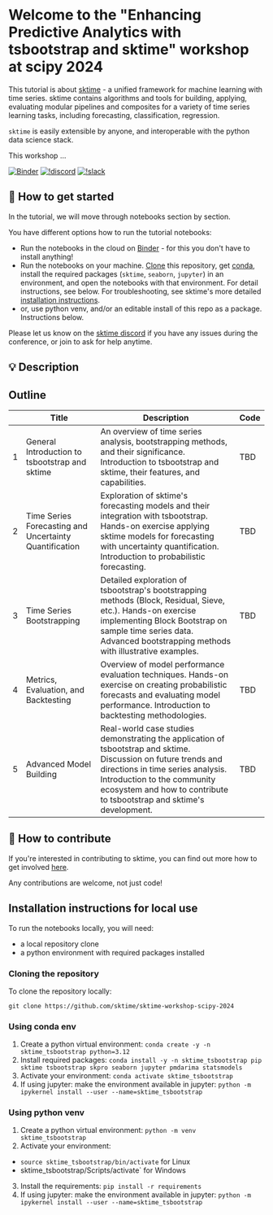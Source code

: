 Welcome to the "Enhancing Predictive Analytics with tsbootstrap and sktime" workshop at scipy 2024
============================================

This tutorial is about [sktime] - a unified framework for machine learning with time series. sktime contains algorithms and tools for building, applying, evaluating modular pipelines and composites for a variety of time series learning tasks, including forecasting, classification, regression.

`sktime` is easily extensible by anyone, and interoperable with the python data science stack.

This workshop ...

[sktime]: https://www.sktime.net

[![Binder](https://mybinder.org/badge_logo.svg)](https://mybinder.org/v2/gh/sktime/sktime-workshop-scipy-2024/main?filepath=notebooks) [![!discord](https://img.shields.io/static/v1?logo=discord&label=discord&message=chat&color=lightgreen)](https://discord.com/invite/54ACzaFsn7) [![!slack](https://img.shields.io/static/v1?logo=linkedin&label=LinkedIn&message=news&color=lightblue)](https://www.linkedin.com/company/scikit-time/)

## :rocket: How to get started

In the tutorial, we will move through notebooks section by section.

You have different options how to run the tutorial notebooks:

* Run the notebooks in the cloud on [Binder] - for this you don't have to install anything!
* Run the notebooks on your machine. [Clone] this repository, get [conda], install the required packages (`sktime`, `seaborn`, `jupyter`) in an environment, and open the notebooks with that environment. For detail instructions, see below. For troubleshooting, see sktime's more detailed [installation instructions].
* or, use python venv, and/or an editable install of this repo as a package. Instructions below.

[Binder]: https://mybinder.org/v2/gh/sktime/sktime-workshop-scipy-2024/main?filepath=notebooks
[clone]: https://help.github.com/en/github/creating-cloning-and-archiving-repositories/cloning-a-repository
[conda]: https://docs.conda.io/en/latest/
[installation instructions]: https://www.sktime.net/en/latest/installation.html

Please let us know on the [sktime discord](https://discord.com/invite/54ACzaFsn7) if you have any issues during the conference, or join to ask for help anytime.

## :bulb: Description

## Outline

| | Title | Description | Code |
| ---- | ---------------------------- | ------------------------------------------------------------ | ---- |
| 1 | General Introduction to tsbootstrap and sktime | An overview of time series analysis, bootstrapping methods, and their significance. Introduction to tsbootstrap and sktime, their features, and capabilities. | TBD |
| 2 | Time Series Forecasting and Uncertainty Quantification | Exploration of sktime's forecasting models and their integration with tsbootstrap. Hands-on exercise applying sktime models for forecasting with uncertainty quantification. Introduction to probabilistic forecasting. | TBD |
| 3 | Time Series Bootstrapping | Detailed exploration of tsbootstrap's bootstrapping methods (Block, Residual, Sieve, etc.). Hands-on exercise implementing Block Bootstrap on sample time series data. Advanced bootstrapping methods with illustrative examples. | TBD |
| 4 | Metrics, Evaluation, and Backtesting | Overview of model performance evaluation techniques. Hands-on exercise on creating probabilistic forecasts and evaluating model performance. Introduction to backtesting methodologies. | TBD |
| 5 | Advanced Model Building | Real-world case studies demonstrating the application of tsbootstrap and sktime. Discussion on future trends and directions in time series analysis. Introduction to the community ecosystem and how to contribute to tsbootstrap and sktime's development. | TBD |



## :wave: How to contribute

If you're interested in contributing to sktime, you can find out more how to get involved [here](https://www.sktime.net/en/latest/get_involved.html).

Any contributions are welcome, not just code!

## Installation instructions for local use

To run the notebooks locally, you will need:

* a local repository clone
* a python environment with required packages installed

### Cloning the repository

To clone the repository locally:

`git clone https://github.com/sktime/sktime-workshop-scipy-2024`

### Using conda env

1. Create a python virtual environment:
`conda create -y -n sktime_tsbootstrap python=3.12`
2. Install required packages:
`conda install -y -n sktime_tsbootstrap pip sktime tsbootstrap skpro seaborn jupyter pmdarima statsmodels`
3. Activate your environment:
`conda activate sktime_tsbootstrap`
4. If using jupyter: make the environment available in jupyter:
`python -m ipykernel install --user --name=sktime_tsbootstrap`

### Using python venv

1. Create a python virtual environment:
`python -m venv sktime_tsbootstrap`
2. Activate your environment:
 - `source sktime_tsbootstrap/bin/activate` for Linux
 - sktime_tsbootstrap/Scripts/activate` for Windows
3. Install the requirements:
`pip install -r requirements`
4. If using jupyter: make the environment available in jupyter:
`python -m ipykernel install --user --name=sktime_tsbootstrap`
